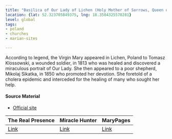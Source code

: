 ```yaml
---
title: "Basilica of Our Lady of Lichen (Holy Mother of Sorrows, Queen of Poland)"
location: {lat: 52.323705849375, lng: 18.3584325570281}
level: global
tags:
- poland
- churches
- marian-sites

---
```



According to legend, the Virgin Mary appeared in Lichen, Poland to Tomasz Klossowski, a wounded soldier, in 1813 who was healed and discovered a miraculous portrait of Our Lady.  She then appeared to a poor shepherd, Mikolaj Sikatka, in 1850 who promoted her devotion.  She foretold of a cholera epidemic and interceded for the healing of many who sought her help.

#### Source Material

* [Official site](https://www.lichen.pl/)


| The Real Presence | Miracle Hunter | MaryPages |
| --- | --- | --- |
| [Link](http://www.therealpresence.org/eucharst/misc/BVM/110_LICHEN_96x96.pdf) | [Link](http://www.miraclehunter.com/marian_apparitions/approved_apparitions/gietrzwald/index.html) | [Link](https://www.marypages.com/lichen-(poland)-holy-mother-of-sorrow-en.html) |






